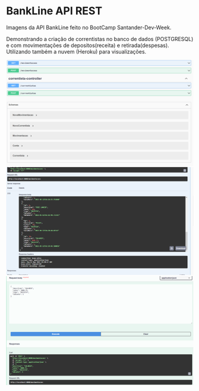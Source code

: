 # BankLine API REST

Imagens da API BankLine feito no BootCamp Santander-Dev-Week.

Demonstrando a criação de correntistas no banco de dados (POSTGRESQL) e com movimentações de
depositos(receita) e retirada(despesas). Utilizando também a nuvem (Heroku) para visualizações.

![alt text](https://github.com/wevertonsantos/BankLine-APIREST/blob/main/api6.png)
![alt text](https://github.com/wevertonsantos/BankLine-APIREST/blob/main/api5.png)
![alt text](https://github.com/wevertonsantos/BankLine-APIREST/blob/main/API4.png)



